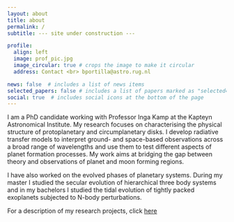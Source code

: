 ```yaml
---
layout: about
title: about
permalink: /
subtitle: --- site under construction ---

profile:
  align: left
  image: prof_pic.jpg
  image_circular: true # crops the image to make it circular
  address: Contact <br> bportilla@astro.rug.nl

news: false  # includes a list of news items
selected_papers: false # includes a list of papers marked as "selected={true}"
social: true  # includes social icons at the bottom of the page
---
```


I am a PhD candidate working with Professor Inga Kamp at the Kapteyn Astronomical
Institute. My research focuses on characterising the physical
structure of protoplanetary and circumplanetary disks. I develop radiative
transfer models to interpret ground- and space-based observations across
a broad range of wavelengths and use them to test different aspects of
planet formation processes. My work aims at bridging the gap between theory and
observations of planet and moon forming regions.

I have also worked on the evolved phases of planetary systems. During my master
I studied the secular evolution of hierarchical three body systems and in my bachelors
I studied the tidal evolution of tightly packed exoplanets subjected to N-body
perturbations.   

For a description of my research projects, click [here](/projects/)
